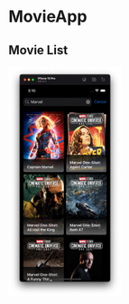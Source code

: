 # MovieApp

## Movie List ##
<img src="https://github.com/nalounguyen/MovieApp/blob/main/ScreenShots/Screen%20Shot%202022-07-14.png" width="200">
